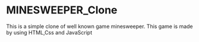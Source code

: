 # MINESWEEPER_Clone
This is a simple clone of well known game minesweeper.
This game is made by using HTML,Css and JavaScript
